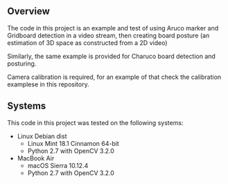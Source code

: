 ## Overview

The code in this project is an example and test of using Aruco marker and Gridboard detection in a video stream, then creating board posture (an estimation of 3D space as constructed from a 2D video)

Similarly, the same example is provided for Charuco board detection and posturing.

Camera calibration is required, for an example of that check the calibration examplese in this repository.

## Systems

This code in this project was tested on the following systems:
 - Linux Debian dist
   - Linux Mint 18.1 Cinnamon 64-bit
   - Python 2.7 with OpenCV 3.2.0
 - MacBook Air
   - macOS Sierra 10.12.4
   - Python 2.7 with OpenCV 3.2.0
 
